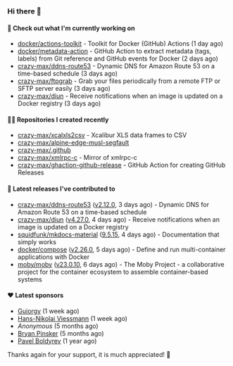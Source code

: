 ### Hi there 👋

#### 👷 Check out what I'm currently working on

- [docker/actions-toolkit](https://github.com/docker/actions-toolkit) - Toolkit for Docker (GitHub) Actions (1 day ago)
- [docker/metadata-action](https://github.com/docker/metadata-action) - GitHub Action to extract metadata (tags, labels) from Git reference and GitHub events for Docker (2 days ago)
- [crazy-max/ddns-route53](https://github.com/crazy-max/ddns-route53) - Dynamic DNS for Amazon Route 53 on a time-based schedule (3 days ago)
- [crazy-max/ftpgrab](https://github.com/crazy-max/ftpgrab) - Grab your files periodically from a remote FTP or SFTP server easily (3 days ago)
- [crazy-max/diun](https://github.com/crazy-max/diun) - Receive notifications when an image is updated on a Docker registry (3 days ago)

#### 👨‍💻 Repositories I created recently

- [crazy-max/xcalxls2csv](https://github.com/crazy-max/xcalxls2csv) - Xcalibur XLS data frames to CSV
- [crazy-max/alpine-edge-musl-segfault](https://github.com/crazy-max/alpine-edge-musl-segfault)
- [crazy-max/.github](https://github.com/crazy-max/.github)
- [crazy-max/xmlrpc-c](https://github.com/crazy-max/xmlrpc-c) - Mirror of xmlrpc-c
- [crazy-max/ghaction-github-release](https://github.com/crazy-max/ghaction-github-release) - GitHub Action for creating GitHub Releases

#### 🚀 Latest releases I've contributed to

- [crazy-max/ddns-route53](https://github.com/crazy-max/ddns-route53) ([v2.12.0](https://github.com/crazy-max/ddns-route53/releases/tag/v2.12.0), 3 days ago) - Dynamic DNS for Amazon Route 53 on a time-based schedule
- [crazy-max/diun](https://github.com/crazy-max/diun) ([v4.27.0](https://github.com/crazy-max/diun/releases/tag/v4.27.0), 4 days ago) - Receive notifications when an image is updated on a Docker registry
- [squidfunk/mkdocs-material](https://github.com/squidfunk/mkdocs-material) ([9.5.15](https://github.com/squidfunk/mkdocs-material/releases/tag/9.5.15), 4 days ago) - Documentation that simply works
- [docker/compose](https://github.com/docker/compose) ([v2.26.0](https://github.com/docker/compose/releases/tag/v2.26.0), 5 days ago) - Define and run multi-container applications with Docker
- [moby/moby](https://github.com/moby/moby) ([v23.0.10](https://github.com/moby/moby/releases/tag/v23.0.10), 6 days ago) - The Moby Project - a collaborative project for the container ecosystem to assemble container-based systems

#### ❤️ Latest sponsors
- [Guiorgy](https://github.com/Guiorgy) (1 week ago)
- [Hans-Nikolai Viessmann](https://github.com/hv15) (1 week ago)
- _Anonymous_ (5 months ago)
- [Bryan Pinsker](https://github.com/BryanPinsker) (5 months ago)
- [Pavel Boldyrev](https://github.com/bpg) (1 year ago)

Thanks again for your support, it is much appreciated! 🙏
